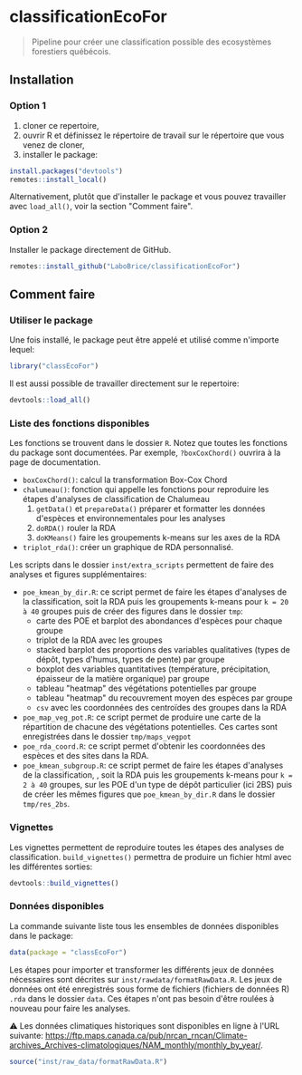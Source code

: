 # classificationEcoFor

> Pipeline pour créer une classification possible des ecosystèmes forestiers québécois.


## Installation

### Option 1

1. cloner ce repertoire,
2. ouvrir R et définissez le répertoire de travail sur le répertoire que vous venez de cloner,
3. installer le package:

```R
install.packages("devtools")
remotes::install_local()
```

Alternativement, plutôt que d'installer le package et vous pouvez travailler avec `load_all()`, voir la section "Comment faire".

### Option 2 

Installer le package directement de GitHub. 

```R
remotes::install_github("LaboBrice/classificationEcoFor")
```


## Comment faire 

### Utiliser le package 

Une fois installé, le package peut être appelé et utilisé comme n'importe lequel:

```R
library("classEcoFor")
```

Il est aussi possible de travailler directement sur le repertoire:

```R
devtools::load_all()
```

### Liste des fonctions disponibles

Les fonctions se trouvent dans le dossier `R`. Notez que toutes les fonctions du package sont documentées. Par exemple, `?boxCoxChord()` ouvrira à la page de documentation.

- `boxCoxChord()`: calcul la transformation Box-Cox Chord 
- `chalumeau()`: fonction qui appelle les fonctions pour reproduire les étapes d'analyses de classification de Chalumeau
    1. `getData()` et `prepareData()` préparer et formatter les données d'espèces et environnementales pour les analyses
    2. `doRDA()` rouler la RDA 
    3. `doKMeans()` faire les groupements k-means sur les axes de la RDA
- `triplot_rda()`: créer un graphique de RDA personnalisé.

Les scripts dans le dossier `inst/extra_scripts` permettent de faire des analyses et figures supplémentaires:

- `poe_kmean_by_dir.R`: ce script permet de faire les étapes d'analyses de la classification, soit la RDA puis les groupements k-means pour `k = 20 à 40` groupes puis de créer des figures dans le dossier `tmp`: 
    - carte des POE et barplot des abondances d'espèces pour chaque groupe
    - triplot de la RDA avec les groupes
    - stacked barplot des proportions des variables qualitatives (types de dépôt, types d'humus, types de pente) par groupe
    - boxplot des variables quantitatives (température, précipitation, épaisseur de la matière organique) par groupe
    - tableau "heatmap" des végétations potentielles par groupe
    - tableau "heatmap" du recouvrement moyen des espèces par groupe
    - `csv` avec les coordonnées des centroïdes des groupes dans la RDA
- `poe_map_veg_pot.R`: ce script permet de produire une carte de la répartition de chacune des végétations potentielles. Ces cartes sont enregistrées dans le dossier `tmp/maps_vegpot`
- `poe_rda_coord.R`: ce script permet d'obtenir les coordonnées des espèces et des sites dans la RDA.
- `poe_kmean_subgroup.R`: ce script permet de faire les étapes d'analyses de la classification, , soit la RDA puis les groupements k-means pour `k = 2 à 40` groupes, sur les POE d'un type de dépôt particulier (ici 2BS) puis de créer les mêmes figures que `poe_kmean_by_dir.R` dans le dossier `tmp/res_2bs`.

### Vignettes

Les vignettes permettent de reproduire toutes les étapes des analyses de classification. `build_vignettes()` permettra de produire un fichier html avec les différentes sorties:

```R
devtools::build_vignettes()
```

### Données disponibles 

La commande suivante liste tous les ensembles de données disponibles dans le package:

```R
data(package = "classEcoFor")
```

Les étapes pour importer et transformer les différents jeux de données nécessaires sont décrites sur `inst/rawdata/formatRawData.R`. Les jeux de données ont été enregistrés sous forme de fichiers (fichiers de données R) `.rda` dans le dossier `data`. Ces étapes n'ont pas besoin d'être roulées à nouveau pour faire les analyses.


⚠️ Les données climatiques historiques sont disponibles en ligne à l'URL suivante: <https://ftp.maps.canada.ca/pub/nrcan_rncan/Climate-archives_Archives-climatologiques/NAM_monthly/monthly_by_year/>.


```R
source("inst/raw_data/formatRawData.R")
```

